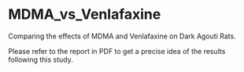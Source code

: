 # MDMA_vs_Venlafaxine
Comparing the effects of MDMA and Venlafaxine on Dark Agouti Rats.

Please refer to the report in PDF to get a precise idea of the results following this study. 
